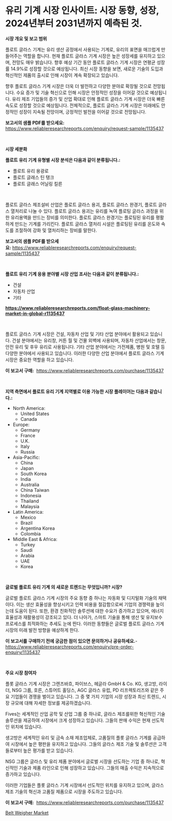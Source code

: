 <p><h1>유리 기계 시장 인사이트: 시장 동향, 성장, 2024년부터 2031년까지 예측된 것.</h1></p><p><strong>시장 개요 및 보고 범위</strong></p>
<p><p>플로트 글라스 기계는 유리 생산 공정에서 사용되는 기계로, 유리의 표면을 매끄럽게 만들어주는 역할을 합니다. 현재 플로트 글라스 기계 시장은 높은 성장세를 유지하고 있으며, 전망도 매우 밝습니다. 향후 예상 기간 동안 플로트 글라스 기계 시장은 연평균 성장률 14.9%로 성장할 것으로 예상됩니다. 최신 시장 동향을 보면, 새로운 기술의 도입과 혁신적인 제품의 출시로 인해 시장이 계속 확장되고 있습니다. </p><p>향후 플로트 글라스 기계 시장은 더욱 더 발전하고 다양한 분야로 확장될 것으로 전망됩니다. 수요 증가 및 기술 혁신으로 인해 시장은 안정적인 성장을 이어갈 것으로 예상됩니다. 유리 제조 기업들의 증가 및 산업 확대로 인해 플로트 글라스 기계 시장은 더욱 빠른 속도로 성장할 것으로 예상됩니다. 전체적으로, 플로트 글라스 기계 시장은 미래에도 안정적인 성장이 지속될 전망이며, 긍정적인 발전을 이어갈 것으로 전망됩니다.</p></p>
<p><strong>보고서의 샘플 PDF를 받으세요:</strong> <a href="https://www.reliableresearchreports.com/enquiry/request-sample/1135437">https://www.reliableresearchreports.com/enquiry/request-sample/1135437</a></p>
<p>&nbsp;</p>
<p><strong>시장 세분화</strong></p>
<p><strong>플로트 유리 기계 유형별 시장 분석은 다음과 같이 분류됩니다.:</strong></p>
<p><ul><li>플로트 유리 용광로</li><li>플로트 글래스 틴 탱크</li><li>플로트 글래스 어닐링 킬른</li></ul></p>
<p>&nbsp;</p>
<p><p>플로트 글라스 제조설비 산업은 플로트 글라스 용괴, 플로트 글라스 완경기, 플로트 글라스 열처리로 나눌 수 있다. 플로트 글라스 용괴는 유리를 녹여 플로팅 글라스 과정을 위한 유리용액을 만드는 장비를 의미한다. 플로트 글라스 완경기는 플로팅된 유리를 평활하게 만드는 기계를 가리킨다. 플로트 글라스 열처리 시설은 플로팅된 유리를 온도와 속도를 조절하여 강화 및 열처리하는 장비를 말한다.</p></p>
<p><strong>보고서의 샘플 PDF를 받으세요:</strong>&nbsp;<a href="https://www.reliableresearchreports.com/enquiry/request-sample/1135437">https://www.reliableresearchreports.com/enquiry/request-sample/1135437</a></p>
<p>&nbsp;</p>
<p><strong> 플로트 유리 기계 응용 분야별 시장 산업 조사는 다음과 같이 분류됩니다.:</strong></p>
<p><ul><li>건설</li><li>자동차 산업</li><li>기타</li></ul></p>
<p><strong><a href="https://www.reliableresearchreports.com/float-glass-machinery-market-in-global-r1135437">https://www.reliableresearchreports.com/float-glass-machinery-market-in-global-r1135437</a></strong></p>
<p>&nbsp;</p>
<p><p>플로트 글라스 기계 시장은 건설, 자동차 산업 및 기타 산업 분야에서 활용되고 있습니다. 건설 분야에서는 유리창, 커튼 월 및 건물 외벽에 사용되며, 자동차 산업에서는 창문, 안전 유리 및 후우 유리로 사용됩니다. 기타 산업 분야에서는 가전제품, 병원 및 호텔 등 다양한 분야에서 사용되고 있습니다. 이러한 다양한 산업 분야에서 플로트 글라스 기계 시장은 중요한 역할을 하고 있습니다.</p></p>
<p><strong>이 보고서 구매:</strong>&nbsp; <a href="https://www.reliableresearchreports.com/purchase/1135437">https://www.reliableresearchreports.com/purchase/1135437</a></p>
<p>&nbsp;</p>
<p><strong>지역 측면에서 플로트 유리 기계 지역별로 이용 가능한 시장 플레이어는 다음과 같습니다.:</strong></p>
<p><ul>
    <li>
        North America:
        <ul>
            <li>United States</li>
            <li>Canada</li>
        </ul>
    </li>
    <li>
        Europe:
        <ul>
            <li>Germany</li>
            <li>France</li>
            <li>U.K.</li>
            <li>Italy</li>
            <li>Russia</li>
        </ul>
    </li>
    <li>
        Asia-Pacific:
        <ul>
            <li>China</li>
            <li>Japan</li>
            <li>South Korea</li>
            <li>India</li>
            <li>Australia</li>
            <li>China Taiwan</li>
            <li>Indonesia</li>
            <li>Thailand</li>
            <li>Malaysia</li>
        </ul>
    </li>
    <li>
        Latin America:
        <ul>
            <li>Mexico</li>
            <li>Brazil</li>
            <li>Argentina Korea</li>
            <li>Colombia</li>
        </ul>
    </li>
    <li>
        Middle East & Africa:
        <ul>
            <li>Turkey</li>
            <li>Saudi</li>
            <li>Arabia</li>
            <li>UAE</li>
            <li>Korea</li>
        </ul>
    </li>
    </ul></p>
<p>&nbsp;</p>
<p><strong>글로벌 플로트 유리 기계 의 새로운 트렌드는 무엇입니까? 시장?</strong></p>
<p><p>글로벌 플로트 글라스 기계 시장의 주요 동향 중 하나는 자동화 및 디지털화 기술의 채택이다. 이는 생산 효율성을 향상시키고 인력 비용을 절감함으로써 기업의 경쟁력을 높이는데 도움이 된다. 또한, 환경 친화적인 솔루션에 대한 수요가 증가하고 있으며, 에너지 효율성과 재활용성이 강조되고 있다. 더 나아가, 스마트 기술을 통해 생산 및 유지보수 프로세스를 최적화하는 추세도 눈에 띈다. 이러한 동향들은 글로벌 플로트 글라스 기계 시장의 미래 발전 방향을 예상하게 한다.</p></p>
<p><strong>이 보고서를 구매하기 전에 궁금한 점이 있으면 문의하거나 공유하세요.</strong>- <a href="https://www.reliableresearchreports.com/enquiry/pre-order-enquiry/1135437">https://www.reliableresearchreports.com/enquiry/pre-order-enquiry/1135437</a></p>
<p>&nbsp;</p>
<p><strong>주요 시장 참여자</strong></p>
<p><p>플롯 글라스 기계 시장은 그렌즈바흐, 파이브스, 헤글라 GmbH & Co. KG, 생고방, 라이더, NSG 그룹, 호른, 스튜어트 홀딩스, AGC 글라스 유럽, PD 리프렉토리즈와 같은 주요 기업들이 경쟁을 벌이고 있습니다. 그 중 몇 가지 기업의 시장 성장과 최신 트렌드, 시장 규모에 대해 자세한 정보를 제공하겠습니다.</p><p>Fives는 세계적인 산업 공학 및 산업 그룹 중 하나로, 글라스 제조를위한 혁신적인 기술 솔루션을 제공하여 시장에서 크게 성장하고 있습니다. 그들의 판매 수익은 현재 선도적인 위치에 있습니다.</p><p>생고방은 세계적인 유리 및 금속 소재 제조업체로, 고품질의 플롯 글라스 기계를 공급하여 시장에서 높은 평판을 유지하고 있습니다. 그들의 글라스 제조 기술 및 솔루션은 고객들로부터 높은 평가를 받고 있습니다.</p><p>NSG 그룹은 글라스 및 유리 제품 분야에서 글로벌 시장을 선도하는 기업 중 하나로, 혁신적인 기술과 제품 라인으로 인해 성장하고 있습니다. 그들의 매출 수익은 지속적으로 증가하고 있습니다.</p><p>이러한 기업들은 플롯 글라스 기계 시장에서 선도적인 위치를 유지하고 있으며, 글라스 제조 기술의 혁신과 고품질 제품으로 시장을 주도하고 있습니다.</p></p>
<p><strong>이 보고서 구매:</strong>&nbsp;&nbsp;<a href="https://www.reliableresearchreports.com/purchase/1135437">https://www.reliableresearchreports.com/purchase/1135437</a></p>
<p><p><a href="https://github.com/BryceTownsendr/Market-Research-Report-List-4/blob/main/belt-weigher-market.md">Belt Weigher Market</a></p></p>